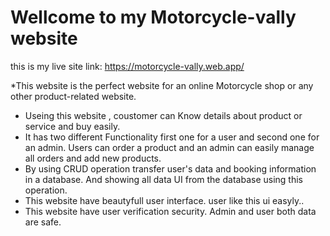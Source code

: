 # Wellcome to my Motorcycle-vally website 
this is my live site link: https://motorcycle-vally.web.app/






*This website is the perfect website for an online Motorcycle shop or any other product-related website.
* Useing this website , coustomer can Know details about product or service and buy easily.
* It has two different Functionality first one for a user and second one for an admin. Users can order a product and an admin can easily manage all orders and add new products.
* By using CRUD operation transfer user's data and booking information in a database. And showing all data UI from the database using this operation.
* This website have beautyfull user interface. user like this ui easyly..
* This website have user verification security. Admin and user both data are safe.









